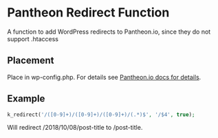 # Pantheon Redirect Function
A function to add WordPress redirects to Pantheon.io, since they do not support .htaccess

## Placement
Place in wp-config.php. For details see [Pantheon.io docs for details](https://pantheon.io/docs/redirects/).

## Example
```php
k_redirect('/([0-9]+)/([0-9]+)/([0-9]+)/(.*)$', '/$4', true);
```
Will redirect /2018/10/08/post-title to /post-title.
